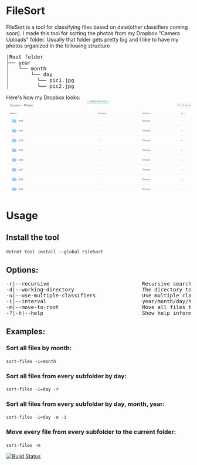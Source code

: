 # FileSort

FileSort is a tool for classifying files based on date(other classifiers coming soon).
I made this tool for sorting the photos from my Dropbox "Camera Uploads" folder. Usually that folder gets pretty big and I like to have my photos organized in the following structure

<pre>
|Root folder
├── year
│   └── month
│       └── day
│         └── pic1.jpg
│         └── pic2.jpg
</pre>

Here's how my Dropbox looks:
![](filesort.gif)

# Usage

## Install the tool

`dotnet tool install --global FileSort`

## Options:
<pre>
-r|--recursive                              Recursive search
-d|--working-directory <WORKING_DIRECTORY>                     The directory to search
-u|--use-multiple-classifiers               Use multiple classifiers
-i|--interval <INTERVAL>                              year/month/day/hour
-m|--move-to-root                           Move all files to root
-?|-h|--help                                Show help information
</pre>

## Examples:

### Sort all files by month: 
`sort-files -i=month`

### Sort all files from every subfolder by day: 

`sort-files -i=day -r`

### Sort all files from every subfolder by day, month, year: 

`sort-files -i=day -u -i`

### Move every file from every subfolder to the current folder:

`sort-files -m`

[![Build Status](https://dev.azure.com/bogdan-tfs/PicSort/_apis/build/status/thewindev.PicSort?branchName=master)](https://dev.azure.com/bogdan-tfs/PicSort/_build/latest?definitionId=11&branchName=master)
